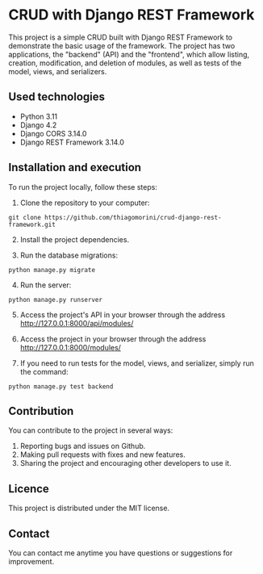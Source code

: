 # CRUD with Django REST Framework

This project is a simple CRUD built with Django REST Framework to demonstrate the basic usage of the framework. The project has two applications, the "backend" (API) and the "frontend", which allow listing, creation, modification, and deletion of modules, as well as tests of the model, views, and serializers.

## Used technologies

- Python 3.11
- Django 4.2
- Django CORS 3.14.0
- Django REST Framework 3.14.0

## Installation and execution

To run the project locally, follow these steps:

1. Clone the repository to your computer:

```
git clone https://github.com/thiagomorini/crud-django-rest-framework.git
```

2. Install the project dependencies.

3. Run the database migrations:

```
python manage.py migrate
```

4. Run the server:

```
python manage.py runserver
```

5. Access the project's API in your browser through the address http://127.0.0.1:8000/api/modules/

6. Access the project in your browser through the address http://127.0.0.1:8000/modules/

7. If you need to run tests for the model, views, and serializer, simply run the command:

```
python manage.py test backend
```

## Contribution

You can contribute to the project in several ways:

1. Reporting bugs and issues on Github.
2. Making pull requests with fixes and new features.
3. Sharing the project and encouraging other developers to use it.

## Licence
This project is distributed under the MIT license.

## Contact
You can contact me anytime you have questions or suggestions for improvement.
